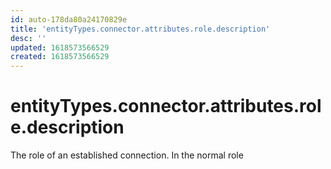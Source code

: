 ```yaml
---
id: auto-178da80a24170829e
title: 'entityTypes.connector.attributes.role.description'
desc: ''
updated: 1618573566529
created: 1618573566529
---
```

# entityTypes.connector.attributes.role.description

The role of an established connection. In the normal role